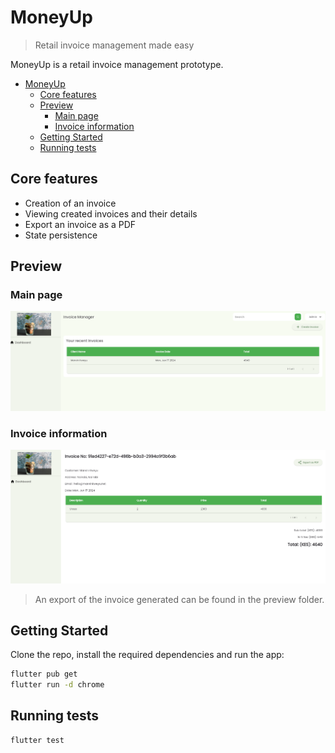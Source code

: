 # MoneyUp

> Retail invoice management made easy


MoneyUp is a retail invoice management prototype.

- [MoneyUp](#moneyup)
  - [Core features](#core-features)
  - [Preview](#preview)
    - [Main page](#main-page)
    - [Invoice information](#invoice-information)
  - [Getting Started](#getting-started)
  - [Running tests](#running-tests)


## Core features

 - Creation of an invoice
 - Viewing created invoices and their details
 - Export an invoice as a PDF
 - State persistence


## Preview

### Main page
![Main page](./preview/mainpage.png)

### Invoice information
![Invoice info](./preview/invoice_info.png)

> An export of the invoice generated can be found in the preview folder.

## Getting Started

Clone the repo, install the required dependencies and run the app:

```bash
flutter pub get
flutter run -d chrome
```

## Running tests

```
flutter test
```
